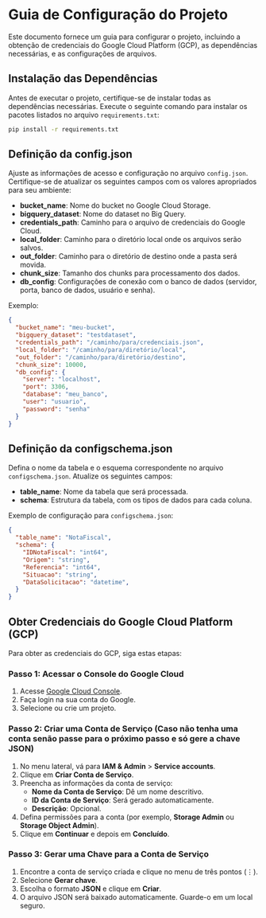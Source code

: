 # Guia de Configuração do Projeto

Este documento fornece um guia para configurar o projeto, incluindo a obtenção de credenciais do Google Cloud Platform (GCP), as dependências necessárias, e as configurações de arquivos.

## Instalação das Dependências

Antes de executar o projeto, certifique-se de instalar todas as dependências necessárias. Execute o seguinte comando para instalar os pacotes listados no arquivo `requirements.txt`:

```bash
pip install -r requirements.txt
```

## Definição da config.json

Ajuste as informações de acesso e configuração no arquivo `config.json`. Certifique-se de atualizar os seguintes campos com os valores apropriados para seu ambiente:

- **bucket_name**: Nome do bucket no Google Cloud Storage.
- **bigquery_dataset**: Nome do dataset no Big Query.
- **credentials_path**: Caminho para o arquivo de credenciais do Google Cloud.
- **local_folder**: Caminho para o diretório local onde os arquivos serão salvos.
- **out_folder**: Caminho para o diretório de destino onde a pasta será movida.
- **chunk_size**: Tamanho dos chunks para processamento dos dados.
- **db_config**: Configurações de conexão com o banco de dados (servidor, porta, banco de dados, usuário e senha).

Exemplo:
```json
{
  "bucket_name": "meu-bucket",
  "bigquery_dataset": "testdataset",
  "credentials_path": "/caminho/para/credenciais.json",
  "local_folder": "/caminho/para/diretório/local",
  "out_folder": "/caminho/para/diretório/destino",
  "chunk_size": 10000,
  "db_config": {
    "server": "localhost",
    "port": 3306,
    "database": "meu_banco",
    "user": "usuario",
    "password": "senha"
  }
}
```

## Definição da configschema.json

Defina o nome da tabela e o esquema correspondente no arquivo `configschema.json`. Atualize os seguintes campos:

- **table_name**: Nome da tabela que será processada.
- **schema**: Estrutura da tabela, com os tipos de dados para cada coluna.

Exemplo de configuração para `configschema.json`:

```json
{
  "table_name": "NotaFiscal",
  "schema": {
    "IDNotaFiscal": "int64",
    "Origem": "string",
    "Referencia": "int64",
    "Situacao": "string",
    "DataSolicitacao": "datetime",
  }
}
```

## Obter Credenciais do Google Cloud Platform (GCP)

Para obter as credenciais do GCP, siga estas etapas:

### Passo 1: Acessar o Console do Google Cloud

1. Acesse [Google Cloud Console](https://console.cloud.google.com/).
2. Faça login na sua conta do Google.
3. Selecione ou crie um projeto.

### Passo 2: Criar uma Conta de Serviço (Caso não tenha uma conta senão passe para o próximo passo e só gere a chave JSON)

1. No menu lateral, vá para **IAM & Admin** > **Service accounts**.
2. Clique em **Criar Conta de Serviço**.
3. Preencha as informações da conta de serviço:
   - **Nome da Conta de Serviço**: Dê um nome descritivo.
   - **ID da Conta de Serviço**: Será gerado automaticamente.
   - **Descrição**: Opcional.
4. Defina permissões para a conta (por exemplo, **Storage Admin** ou **Storage Object Admin**).
5. Clique em **Continuar** e depois em **Concluído**.

### Passo 3: Gerar uma Chave para a Conta de Serviço

1. Encontre a conta de serviço criada e clique no menu de três pontos (⋮).
2. Selecione **Gerar chave**.
3. Escolha o formato **JSON** e clique em **Criar**.
4. O arquivo JSON será baixado automaticamente. Guarde-o em um local seguro.